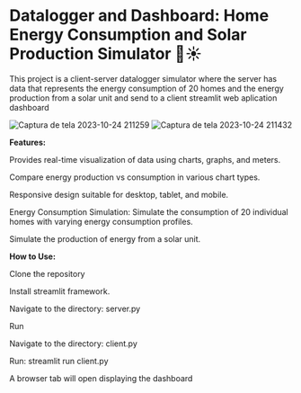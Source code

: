 # Datalogger and Dashboard: Home Energy Consumption and Solar Production Simulator 🏡☀️
  This project is a client-server datalogger simulator where the server has data that represents the energy consumption of 20 homes and the energy production from a solar unit and send to a client streamlit web aplication dashboard

![Captura de tela 2023-10-24 211259](https://github.com/HorleyAS/streamlit-dashboard-and-datalogger/assets/62552802/e3a96ae3-0482-4d53-8ea5-5a378f42a293)
![Captura de tela 2023-10-24 211432](https://github.com/HorleyAS/streamlit-dashboard-and-datalogger/assets/62552802/6e722797-4c8c-4d34-9e8b-ee0e42c9b761)

**Features:**

  Provides real-time visualization of data using charts, graphs, and meters.
  
  Compare energy production vs consumption in various chart types.
  
  Responsive design suitable for desktop, tablet, and mobile.
  
  Energy Consumption Simulation: Simulate the consumption of 20 individual homes with varying energy consumption profiles.
  
  Simulate the production of energy from a solar unit.

**How to Use:**

  Clone the repository
  
  Install streamlit framework.
  
  Navigate to the directory: server.py
  
  Run
  
  Navigate to the directory: client.py
  
  Run: streamlit run client.py
  
  A browser tab will open displaying the dashboard


